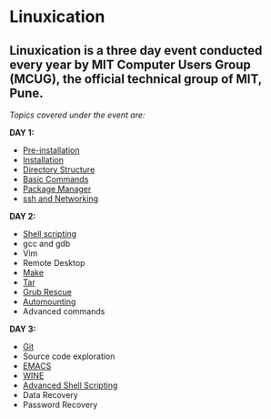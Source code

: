 Linuxication
==============

Linuxication is a three day event conducted every year by MIT Computer Users Group (MCUG), the official technical group of MIT, Pune.
 -------------

*Topics covered under the event are:*

**DAY 1:**

- [Pre-installation](https://github.com/sudeepb02/Linuxication-mcug/tree/master/Pre-Installation)
- [Installation](https://github.com/sudeepb02/Linuxication-mcug/tree/master/Installation)
- [Directory Structure](https://github.com/sudeepb02/Linuxication-mcug/tree/master/FileSystemHeirarchy)
- [Basic Commands](https://github.com/sudeepb02/Linuxication-mcug/tree/master/commands)
- [Package Manager](https://github.com/sudeepb02/Linuxication-mcug/tree/master/package-manager)
- [ssh and Networking](https://github.com/sudeepb02/Linuxication-mcug/tree/master/ssh)

**DAY 2:**

- [Shell scripting](https://github.com/sudeepb02/Linuxication-mcug/tree/master/shell-script)
- gcc and gdb
- Vim
- Remote Desktop
- [Make](https://github.com/sudeepb02/Linuxication-mcug/tree/master/make)  
- [Tar](https://github.com/sudeepb02/Linuxication-mcug/tree/master/Tar)
- [Grub Rescue](https://github.com/sudeepb02/Linuxication-mcug/blob/master/Grub_Rescue.pdf)
- [Automounting](https://github.com/sudeepb02/Linuxication-mcug/tree/master/Automounting)
- Advanced commands

**DAY 3:**
	
- [Git](https://github.com/sudeepb02/Linuxication-mcug/tree/master/git)
- Source code exploration
- [EMACS](https://github.com/sudeepb02/Linuxication-mcug/tree/master/emacs)
- [WINE](https://github.com/sudeepb02/Linuxication-mcug/tree/master/wine)
- [Advanced Shell Scripting](https://github.com/sudeepb02/Linuxication-mcug/tree/master/shell-script/scripts)
- Data Recovery
- Password Recovery
